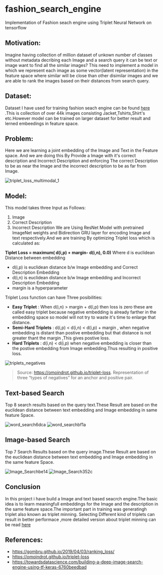 # fashion_search_engine
Implementation of Fashion seach engine using Triplet Neural Network on tensorflow

## Motivation:
Imagine having collection of million dataset of unkown number of classes without metadata decribing each Image and a search query it can be text or image want to find all the similar images?
This need to implement a model in which we represent each image as some vector(latent representation) in the feature space where similar will be close than other disimilar images and we are able to rank the images based on their distances from search query.

## Dataset:
Dataset I have used for training fashion seach engine can be found [here](https://www.kaggle.com/datasets/paramaggarwal/fashion-product-images-small) .This is collection of over 44k images consisting Jacket,Tshirts,Shirt's etc.However model can be trained on larger dataset for better result and lerned embeedings in feature space.

## Problem:
Here we are learning a joint embedding of the Image and Text in the Feature space. And we are doing this By Provide a Image with it's correct description and Incorrect Description and enforcing The correct Description to be as near the Image and the incorrect description to be as far from Image.

![triplet_loss_multimodal_1](https://user-images.githubusercontent.com/87687978/172415122-fa5931af-e1c7-4284-bd68-220a1c8ebe7c.png)


## Model:
This model takes three Input as Follows:
1.  Image
2.  Correct Description
3.  Incorrect Description
We are Using ResNet Model with pretrained ImageNet weights and Bidirection GRU layer for encoding Image and text respectively.And we are training By optimizing Triplet loss which is calculated as:

**Tiplet Loss = maximum( d(i,p) + margin- d(i,n), 0.0)**
Where d is euclidean Distance between embedding 
* d(i,p) is euclidean distance b/w Image embedding and Correct Description Embedding
* d(i,n) is euclidean distance b/w Image embedding and Incorrect Description Embedding
* margin is a hyperparameter 

Triplet Loss function can have Three posibilities:
* **Easy Triplet** : When d(i,n) > margin + d(i,p) then loss is zero these are called easy triplet because negative embedding is already farther in the embedding space so model will not try to waste it's time to enlarge that distance.
*  **Semi-Hard Triplets** : d(i,p) < d(i,n) < d(i,p) + margin , when negative embedding is distant than postive embedding but that distance is not greater thant the margin ,This gives postive loss.
*  **Hard Triplets**  : d(i,n) < d(i,p) when negative embedding is closer than the postive embedding from Image embedding.Thus resulting in positive loss.

![triplets_negatives](https://user-images.githubusercontent.com/87687978/172422716-b1553407-f1a6-4896-8cd9-af28b9c2b4e3.png)

> Source: https://omoindrot.github.io/triplet-loss. Representation of three “types of negatives” for an anchor and positive pair.


## Text-based Search
Top 8 search results based on the query text.These Result are based on the euclidean distance between text embedding and Image embedding in same feature Space.

![word_search6dca](https://user-images.githubusercontent.com/87687978/172433529-242909c9-b10b-4e69-8de0-722ffc792de5.jpg)
![word_searchbf1a](https://user-images.githubusercontent.com/87687978/172433573-49b4d590-7c13-44c2-a2a7-04abae94e65d.jpg)


## Image-based Search

Top 7 Search Results based on the query image.These Result are based on the euclidean distance between text embedding and Image embedding in the same feature Space.

![Image_Searchbe14](https://user-images.githubusercontent.com/87687978/172434808-afff3ef0-9afd-4881-add9-3a0e01183a60.jpg)
![Image_Search352c](https://user-images.githubusercontent.com/87687978/172434880-b2a97609-713c-455b-8341-e459ae66a7f1.jpg)


## Conclusion
In this project i have build a Image and text based seacrch engine.The basic idea is to learn meaningfull embeddings for the Image and the description in the same feature space.The important part in training was generatingh triplet  also known as triplet minning. Selecting Different kind of triplets can result in better performace ,more detailed version about triplet minning can be read [here](https://omoindrot.github.io/triplet-loss)
## References:
* https://gombru.github.io/2019/04/03/ranking_loss/
* https://omoindrot.github.io/triplet-loss
* https://towardsdatascience.com/building-a-deep-image-search-engine-using-tf-keras-6760beedbad





